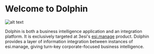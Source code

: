 # Welcome to Dolphin 
![alt text](https://raw.github.com/andyczerwonka/dolphin/master/doc/dolphin32.png "Dolphin")

Dolphin is both a business intelligence application and an integration platform. It is exclusively targeted at 3esi's [esi.manage](http://www.3esi.com/default.asp?mode=webpage&id=473) product. Dolphin provides a layer of information integration between instances of esi.manage, giving turn-key corporate-focused business intelligence.

